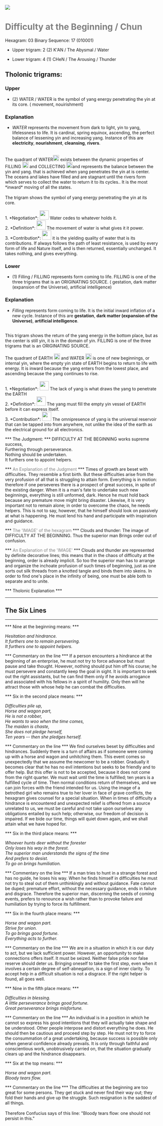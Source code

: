 

![](/assets/hexagram03.png)

# <span style="color:gray">Difficulty at the Beginning /  Chun </span>
Hexagram: 03
Binary Sequence: 17 (010001)

* Upper trigram: 2 (2) K'AN / The Abysmal / Water

* Lower trigram: 4 (1) CHeN / The Arousing / Thunder

## <span style="brown:gray">Tholonic trigrams: </span>

### <span style="brown:gray">Upper </span>

* (2) WATER / WATER is the symbol of yang energy penetrating the yin at its core.  ( movement, nouirishment)

### <span style="brown:gray">Explanation</span>

* *WATER* represents the movement from dark to light, yin to yang, lifelessness to life.  It is cardinal, spring equinox, ascending, the perfect balance of lessening yin and increasing yang. Instance of this are **electricity**, **nourishment**, **cleansing**, **rivers**.<br/>
<br/>
The quadrant of WATER<img src="../Images/bc/trigram-b02.png" style="width:20px"/> exists between the dynamic properties of FILLING <img src="../Images/bc/trigram-b01.png" style="width:20px"/> and COLLECTING <img src="../Images/bc/trigram-b03.png" style="width:20px"/>and represents the balance between the yin and yang. that is achieved when yang penetrates the yin at is center. The oceans and lakes have filled and are stagnant until the rivers form which serves to collect the water to return it to its cycles..  It is the most *inward* moving of all the states.<br/>
<br/>
The trigram shows the symbol of yang energy penetrating the yin at its core. <br/>
<br/>
1. *Negotiation*: <img src="../Images/bc/yin.png" style="width:30px"/> Water cedes to whatever holds it.<br/>
2. *Definition*: <img src="../Images/bc/yang.png" style="width:30px"/> The movement of water is what gives it it power.<br/>
3. *Contribution*: <img src="../Images/bc/yin.png" style="width:30px"/> it is the yielding quality of water that is its contributions. If always follows the path of least resistance, is used by every form of life and Nature itself, and is then returned, essentially unchanged. It takes nothing, and gives everything.

### <span style="brown:gray">Lower </span>

* (1) Filling / FILLING represents form coming to life. FILLING is one of the three trigrams that is an ORIGINATING SOURCE. ( gestation, dark matter (expansion of the Universe), artificial intelligence)

### <span style="brown:gray">Explanation</span>

* *Filling* represents form coming to life.  It is the initial inward inflation of a new cycle. Instance of this are **gestation**, **dark matter (expansion of the Universe)**, **artificial intelligence**.<br/>
<br/>
This trigram shows the return of the yang energy in the bottom place, but as the center is still yin, it is in the domain of yin. FILLING is one of the three trigrams that is an ORIGINATING SOURCE.<br/>
<br/>
The quadrant of EARTH <img src="../Images/bc/trigram-b00.png" style="width:20px"/> and WATER <img src="../Images/bc/trigram-b01.png" style="width:20px"/> is one of new beginnings, or internal yin, where the empty yin state of EARTH begins to return to life with energy.   It is inward because the yang enters from the lowest place, and ascending because the yang continues to rise.<br/>
<br/>
1. *Negotiation*: <img src="../Images/bc/yang.png" style="width:30px"/> The lack of yang is what draws the yang to penetrate the EARTH<br/>
2. *Definition*: <img src="../Images/bc/yin.png" style="width:30px"/> The yang must fill the empty yin vessel of EARTH before it can express itself.<br/>
3. *Contribution*: <img src="../Images/bc/yin.png" style="width:30px"/> The omnipresence of yang is the universal reservoir that can be tapped into from anywhere, not unlike the idea of the earth as the electrical ground for all electronics.



*** The Judgment: ***
DIFFICULTY AT THE BEGINNING works supreme success,<br/>
Furthering through perseverance.<br/>
Nothing should be undertaken.<br/>
It furthers one to appoint helpers.


*** <span style="color:gray">An Explanation of the Judgment</span> ***
Times of growth are beset with difficulties. They resemble a first birth. But these difficulties arise from the very profusion of all that is struggling to attain form. Everything is in motion: therefore if one perseveres there is a prospect of great success, in spite of the existing danger. When it is a man's fate to undertake such new beginnings, everything is still unformed, dark. Hence he must hold back because any premature move might bring disaster. Likewise, it is very important not to remain alone; in order to overcome the chaos, he needs helpers. This is not to say, however, that he himself should look on passively at what is happening. He must lend his hand and participate with inspiration and guidance.

*** <span style="color:gray">The 'IMAGE' of the hexagram</span> ***
Clouds and thunder: The image of DIFFICULTY AT THE BEGINNING. Thus the superior man Brings order out of confusion.

*** <span style="color:gray">An Explanation of the 'IMAGE'</span> ***
Clouds and thunder are represented by definite decorative lines; this means that in the chaos of difficulty at the beginning, order is already implicit. So too the superior man has to arrange and organize the inchoate profusion of such times of beginning, just as one sorts out silk threads from a knotted tangle and binds them into skeins. In order to find one's place in the infinity of being, one must be able both to separate and to unite.

*** <span style="brown:gray">Tholonic Explanation </span> ***





---
## The Six Lines ##
---
*** Nine at the beginning means: ***

_Hesitation and hindrance.<br/>
It furthers one to remain persevering.<br/>
It furthers one to appoint helpers._

*** Commentary on the line ***
If a person encounters a hindrance at the beginning of an enterprise, he must not try to force advance but must pause and take thought. However, nothing should put him off his course; he must persevere and constantly keep the goal in sight. It is important to seek out the right assistants, but he can find them only if he avoids arrogance and associated with his fellows in a spirit of humility. Only then will he attract those with whose help he can combat the difficulties.

*** Six in the second place means: ***

_Difficulties pile up,<br/>
Horse and wagon part,<br/>
He is not a robber,<br/>
He wants to woo when the time comes,<br/>
The maiden is chaste,<br/>
She does not pledge herself,<br/>
Ten years -- then she pledges herself._

*** Commentary on the line ***
We find ourselves beset by difficulties and hindrances. Suddenly there is a turn of affairs as if someone were coming up with a horse and wagon and unhitching them. This event comes so unexpectedly that we assume the newcomer to be a robber. Gradually it becomes clear that he has no evil intentions but seeks to be friendly and to offer help. But this offer is not to be accepted, because it does not come from the right quarter. We must wait until the time is fulfilled; ten years is a fulfilled cycle of time. Then normal conditions return of themselves, and we can join forces with the friend intended for us. Using the image of a betrothed girl who remains true to her lover in face of grave conflicts, the hexagram gives counsel for a special situation. When in times of difficulty a hindrance is encountered and unexpected relief is offered from a source unrelated to us, we must be careful and not take upon ourselves any obligations entailed by such help; otherwise, our freedom of decision is impaired. If we bide our time, things will quiet down again, and we shall attain what we have hoped for.

*** Six in the third place means: ***

_Whoever hunts deer without the forester<br/>
Only loses his way in the forest.<br/>
The superior man understands the signs of the time<br/>
And prefers to desist.<br/>
To go on brings humiliation._

*** Commentary on the line ***
If a man tries to hunt in a strange forest and has no guide, he loses his way. When he finds himself in difficulties he must not try to steal out of them unthinkingly and without guidance. Fate cannot be duped; premature effort, without the necessary guidance, ends in failure and disgrace. Therefore the superior man, discerning the seeds of coming events, prefers to renounce a wish rather than to provoke failure and humiliation by trying to force its fulfillment.

*** Six in the fourth place means: ***

_Horse and wagon part.<br/>
Strive for union.<br/>
To go brings good fortune.<br/>
Everything acts to further._

*** Commentary on the line ***
We are in a situation in which it is our duty to act, but we lack sufficient power. However, an opportunity to make connections offers itself. It must be seized. Neither false pride nor false reserve should deter us. Bringing oneself to take the first step, even when it involves a certain degree of self-abnegation, is a sign of inner clarity. To accept help in a difficult situation is not a disgrace. If the right helper is found, all goes well.

*** Nine in the fifth place means: ***

_Difficulties in blessing.<br/>
A little perseverance brings good fortune.<br/>
Great perseverance brings misfortune._

*** Commentary on the line ***
An individual is in a position in which he cannot so express his good intentions that they will actually take shape and be understood. Other people interpose and distort everything he does. He should then be cautious and proceed step by step. He must not try to force the consummation of a great undertaking, because success is possible only when general confidence already prevails. It is only through faithful and conscientious work, unobtrusively carried on, that the situation gradually clears up and the hindrance disappears.

*** Six at the top means: ***

_Horse and wagon part.<br/>
Bloody tears flow._

*** Commentary on the line ***
The difficulties at the beginning are too great for some persons. They get stuck and never find their way out; they fold their hands and give up the struggle. Such resignation is the saddest of all things. <br/>
<br/>
Therefore Confucius says of this line: "Bloody tears flow: one should not persist in this."

